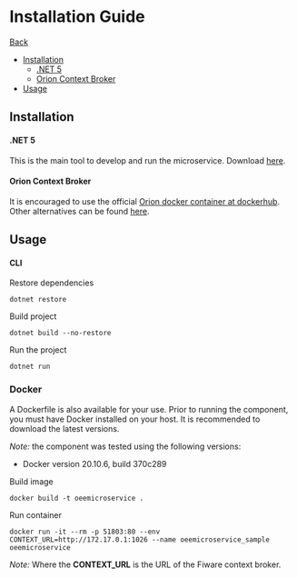 # Installation Guide

[Back](/README.md#install)

-   [Installation](#installation)
    -   [.NET 5](#dotnet)
    -   [Orion Context Broker](#orion-context-broker)
-   [Usage](#usage)


## Installation

#### .NET 5

This is the main tool to develop and run the microservice.
Download [here](https://dotnet.microsoft.com/download/dotnet/5.0).

#### Orion Context Broker

It is encouraged to use the official [Orion docker container at dockerhub](https://hub.docker.com/r/fiware/orion/). Other alternatives can be found [here](https://fiware-orion.readthedocs.io/en/master/admin/install/index.html#installing-orion).

## Usage

#### CLI

Restore dependencies
```
dotnet restore
```

Build project
```
dotnet build --no-restore
```

Run the project
```
dotnet run
```

### Docker

A Dockerfile is also available for your use. Prior to running the component, you must have Docker installed on your host. It is recommended to download the latest versions.

*Note:* the component was tested using the following versions:
* Docker version 20.10.6, build 370c289

Build image
```
docker build -t oeemicroservice .
```

Run container
```
docker run -it --rm -p 51803:80 --env CONTEXT_URL=http://172.17.0.1:1026 --name oeemicroservice_sample oeemicroservice
```
*Note:* Where the **CONTEXT_URL** is the URL of the Fiware context broker.
